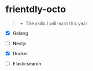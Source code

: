 # frientdly-octo
> * The skills I will learn this year 


 - [x]  Golang
- [ ]   Nestjs
- [x]   Docker
- [ ]   Elasticsearch
  
 
